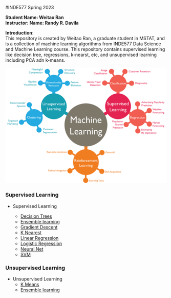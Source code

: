 #INDE577 Spring 2023

**Student Name: Weitao Ran**    
**Instructor: Name: Randy R. Davila** 

**Introduction**:   
This repository is created by Weitao Ran, a graduate student in MSTAT,  and is a collection of machine learning algorithms from INDE577 Data Science and Machine Learning course. This repository contains supervised learning like decision tree, regressions, k-nearst, etc, and unsupervised learning including PCA adn k-means.    

  ![Alt text](machine-learning.png)
      
### Supervised Learning 
 
+ Supervised Learning

  + [Decision Trees](https://github.com/iris-Ranwt/INDE577/tree/main/supervised-learning/Decision-Tress)
  + [Ensemble learning](https://github.com/iris-Ranwt/INDE577/tree/main/supervised-learning/Ensemble-learning)
  + [Gradient Descent](https://github.com/iris-Ranwt/INDE577/tree/main/supervised-learning/Gradient_Descent)
  + [K Nearest](https://github.com/iris-Ranwt/INDE577/tree/main/supervised-learning/K-Nearest)
  + [Linear Regression](https://github.com/iris-Ranwt/INDE577/tree/main/supervised-learning/Linear-Regression)
  + [Logistic Regression](https://github.com/iris-Ranwt/INDE577/tree/main/supervised-learning/Logistic_Regression)
  + [Neural Net](https://github.com/iris-Ranwt/INDE577/tree/main/supervised-learning/Neural-Net)
  + [SVM](https://github.com/iris-Ranwt/INDE577/tree/main/supervised-learning/SVM)
  

  
### Unsupervised Learning 
+ Unsupervised Learning
  + [K Means](https://github.com/iris-Ranwt/INDE577/tree/main/supervised-learning/k-means)
  + [Ensemble learning](https://github.com/iris-Ranwt/INDE577/tree/main/supervised-learning/PCA)  
  
  
  
  
  
  
